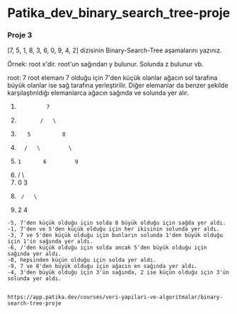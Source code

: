 # Patika_dev_binary_search_tree-proje

### Proje 3
[7, 5, 1, 8, 3, 6, 0, 9, 4, 2] dizisinin Binary-Search-Tree aşamalarını yazınız.

Örnek: root x'dir. root'un sağından y bulunur. Solunda z bulunur vb.

root: 7
root elemanı 7 olduğu için 7'den küçük olanlar ağacın sol tarafına büyük olanlar ise sağ tarafına yerleştirilir. Diğer elemanlar da benzer şekilde karşılaştırıldığı elemanlarca ağacın sağında ve solunda yer alır.
1.              7
2.            /   \
3.        5          8
4.       /   \         \
5.     1       6         9
6.    /  \ 
7.  0     3
8.      /   \
9.    2       4
    
    -5, 7'den küçük olduğu için solda 8 büyük olduğu için sağda yer aldı.
    -1, 7'den ve 5'den küçük olduğu için her ikisinin solunda yer aldı.
    -3, 7 ve 5'den küçük olduğu için bunların solunda 1'den büyük olduğu için 1'in sağında yer aldı.
    -6, /'den küçük olduğu için solda ancak 5'den büyük olduğu için sağında yer aldı.
    -0, hepsinden küçün olduğu için solda yer aldı.
    -9, 7 ve 8'den büyük olduğu için ağacın en sağında yer aldı.
    -4, 3'den büyük olduğu için 3'ün sağında, 2 ise küçün olduğu için 3'ün solunda yer aldı.
    
    
    https://app.patika.dev/courses/veri-yapilari-ve-algoritmalar/binary-search-tree-proje
